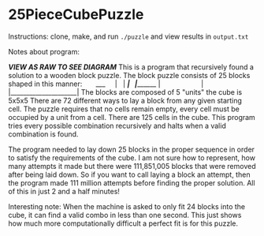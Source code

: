 # 25PieceCubePuzzle
Instructions:
clone, make, and run `./puzzle` and view results in `output.txt`

Notes about program:

*******VIEW AS RAW TO SEE DIAGRAM*******
This is a program that recursively found a solution to a wooden block puzzle.
The block puzzle consists of 25 blocks shaped in this manner:
       ___
      |   |
 _____|   |___________
|                     |
|_____________________|
The blocks are composed of 5 "units" the cube is 5x5x5
There are 72 different ways to lay a block from any given starting cell.
The puzzle requires that no cells remain empty, every cell must be occupied by a unit from a cell.
There are 125 cells in the cube. This program tries every possible combination recursively and halts when a valid
combination is found.

The program needed to lay down 25 blocks in the proper sequence in order to satisfy the requirements of the cube. I am not sure
how to represent, how many attempts it made but there were 111,851,005 blocks that were removed after being laid down. So if
you want to call laying a block an attempt, then the program made 111 million attempts before finding the proper solution. All
of this in just 2 and a half minutes!

Interesting note: When the machine is asked to only fit 24 blocks into the cube, it can find a valid combo in less than one
second. This just shows how much more computationally difficult a perfect fit is for this puzzle.
